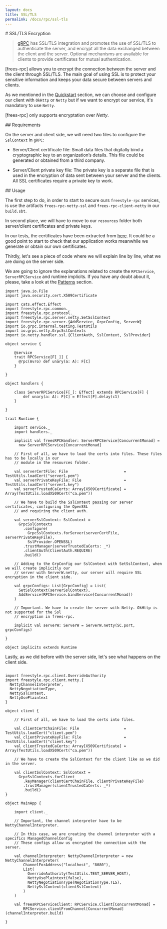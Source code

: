 ```yaml
---
layout: docs
title: SSL/TLS
permalink: /docs/rpc/ssl-tls
---
```


# SSL/TLS Encryption

> [gRPC](https://grpc.io/docs/guides/auth.html) has SSL/TLS integration and promotes the use of SSL/TLS to authenticate the server, and encrypt all the data exchanged between the client and the server. Optional mechanisms are available for clients to provide certificates for mutual authentication.

[frees-rpc] allows you to encrypt the connection between the server and the client through SSL/TLS. The main goal of using SSL is to protect your sensitive information and keeps your data secure between servers and clients.

As we mentioned in the [Quickstart](/docs/rpc/quickstart) section, we can choose and configure our client with `OkHttp` or `Netty` but if we want to encrypt our service, it's mandatory to use `Netty`.

[frees-rpc] only supports encryptation over *Netty*.

## Requirements 

On the server and client side, we will need two files to configure the `SslContext` in `gRPC`:

* Server/Client certificate file: Small data files that digitally bind a cryptographic key to an organization’s details. This file could be generated or obtained from a third company.

* Server/Client private key file: The private key is a separate file that is used in the encryption of data sent between your server and the clients. All SSL certificates require a private key to work.

## Usage

The first step to do, in order to start to secure ours `freestyle-rpc` services, is use the artifacts `frees-rpc-netty-ssl` and `frees-rpc-client-netty` in our `build.sbt`.

In second place, we will have to move to our `resources` folder both server/client certificates and private keys. 

In our tests, the certificates have been extracted from [here](https://github.com/grpc/grpc-java/tree/master/testing/src/main/resources/certs). It could be a good point to start to check that our application works meanwhile we generate or obtain our own certificates.

Thirdly, let's see a piece of code where we will explain line by line, what we are doing on the server side.

We are going to ignore the explanations related to create the `RPCService`, `ServerRPCService` and runtime implicits. If you have any doubt about it, please, take a look at the [Patterns](/docs/rpc/patterns) section.

```tut:silent
import java.io.File
import java.security.cert.X509Certificate

import cats.effect.Effect
import freestyle.rpc.common._
import freestyle.rpc.protocol._
import freestyle.rpc.server.netty.SetSslContext
import freestyle.rpc.server.{AddService, GrpcConfig, ServerW}
import io.grpc.internal.testing.TestUtils
import io.grpc.netty.GrpcSslContexts
import io.netty.handler.ssl.{ClientAuth, SslContext, SslProvider}

object service {

    @service
    trait RPCService[F[_]] {
      @rpc(Avro) def unary(a: A): F[C]
    }

}

object handlers {

    class ServerRPCService[F[_]: Effect] extends RPCService[F] {
    	def unary(a: A): F[C] = Effect[F].delay(c1)
    }

}

trait Runtime {

	import service._
    import handlers._

    implicit val freesRPCHandler: ServerRPCService[ConcurrentMonad] =
      new ServerRPCService[ConcurrentMonad]

    // First of all, we have to load the certs into files. These files has to be locally in our
    // module in the resources folder.

    val serverCertFile: File                         = TestUtils.loadCert("server1.pem")
    val serverPrivateKeyFile: File                   = TestUtils.loadCert("server1.key")
    val serverTrustedCaCerts: Array[X509Certificate] = Array(TestUtils.loadX509Cert("ca.pem"))

    // We have to build the SslContext passing our server certificates, configuring the OpenSSL
    // and requiring the client auth.

    val serverSslContext: SslContext =
      GrpcSslContexts
        .configure(
          GrpcSslContexts.forServer(serverCertFile, serverPrivateKeyFile),
          SslProvider.OPENSSL)
        .trustManager(serverTrustedCaCerts: _*)
        .clientAuth(ClientAuth.REQUIRE)
        .build()

    // Adding to the GrpConfig our SslContext with SetSslContext, when we will create implicitly our 
    // server with ServerW.netty, our server will require SSL encryption in the client side.

    val grpcConfigs: List[GrpcConfig] = List(
      SetSslContext(serverSslContext),
      AddService(RPCService.bindService[ConcurrentMonad])
    )

    // Important. We have to create the server with Netty. OkHttp is not supported for the Ssl 
    // encryption in frees-rpc.

    implicit val serverW: ServerW = ServerW.netty(SC.port, grpcConfigs)

}

object implicits extends Runtime

```


Lastly, as we did before with the server side, let's see what happens on the client side.

```tut:silent

import freestyle.rpc.client.OverrideAuthority
import freestyle.rpc.client.netty.{
  NettyChannelInterpreter,
  NettyNegotiationType,
  NettySslContext,
  NettyUsePlaintext
}

object client {

    // First of all, we have to load the certs into files.

    val clientCertChainFile: File                    = TestUtils.loadCert("client.pem")
    val clientPrivateKeyFile: File                   = TestUtils.loadCert("client.key")
    val clientTrustedCaCerts: Array[X509Certificate] = Array(TestUtils.loadX509Cert("ca.pem"))

    // We have to create the SslContext for the client like as we did in the server.

    val clientSslContext: SslContext =
      GrpcSslContexts.forClient
        .keyManager(clientCertChainFile, clientPrivateKeyFile)
        .trustManager(clientTrustedCaCerts: _*)
        .build()
}

object MainApp {

	import client._

	// Important, the channel interpreter have to be NettyChannelInterpreter.

	// In this case, we are creating the channel interpreter with a specifics ManagedChannelConfig
	// These configs allow us encrypted the connection with the server.

	val channelInterpreter: NettyChannelInterpreter = new NettyChannelInterpreter(
  		ChannelForAddress("localhost", "8080"),
        List(
          OverrideAuthority(TestUtils.TEST_SERVER_HOST),
          NettyUsePlaintext(false),
          NettyNegotiationType(NegotiationType.TLS),
          NettySslContext(clientSslContext)
        )
    )

    val freesRPCServiceClient: RPCService.Client[ConcurrentMonad] = 
    	RPCService.clientFromChannel[ConcurrentMonad](channelInterpreter.build)

}

```